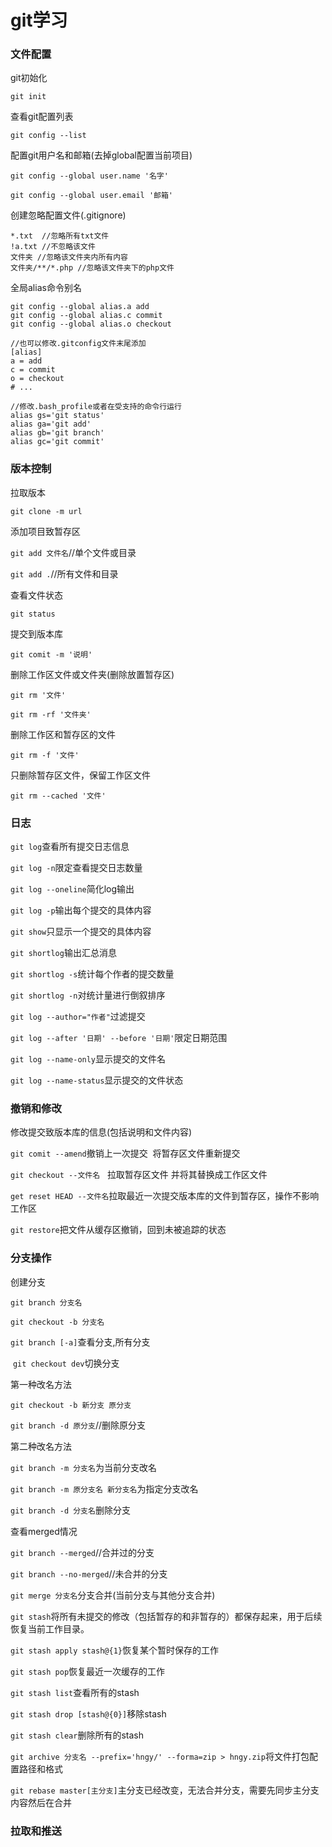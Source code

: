 # git学习

### 文件配置

git初始化

`git init`

查看git配置列表

`git config --list`

配置git用户名和邮箱(去掉global配置当前项目)

`git config --global user.name '名字'`

`git config --global user.email '邮箱'`

创建忽略配置文件(.gitignore)

```textile
*.txt  //忽略所有txt文件
!a.txt //不忽略该文件
文件夹 //忽略该文件夹内所有内容
文件夹/**/*.php //忽略该文件夹下的php文件
```

全局alias命令别名

```textile
git config --global alias.a add
git config --global alias.c commit
git config --global alias.o checkout

//也可以修改.gitconfig文件末尾添加
[alias]
a = add
c = commit
o = checkout
# ...

//修改.bash_profile或者在受支持的命令行运行
alias gs='git status'
alias ga='git add'
alias gb='git branch'
alias gc='git commit'
```

### 版本控制

拉取版本

`git clone -m url`

添加项目致暂存区

`git add 文件名`//单个文件或目录

`git add .`//所有文件和目录

查看文件状态

`git status`

提交到版本库

`git comit -m '说明'`

删除工作区文件或文件夹(删除放置暂存区)

`git rm '文件'`

`git rm -rf '文件夹'`

删除工作区和暂存区的文件

`git rm -f '文件'`

只删除暂存区文件，保留工作区文件

`git rm --cached '文件'`

### 日志

`git log`查看所有提交日志信息

`git log -n`限定查看提交日志数量

`git log --oneline`简化log输出

`git log -p`输出每个提交的具体内容

`git show`只显示一个提交的具体内容

`git shortlog`输出汇总消息

`git shortlog -s`统计每个作者的提交数量

`git shortlog -n`对统计量进行倒叙排序

`git log --author="作者"`过滤提交

`git log --after '日期' --before '日期'`限定日期范围

`git log --name-only`显示提交的文件名

`git log --name-status`显示提交的文件状态

### 撤销和修改

修改提交致版本库的信息(包括说明和文件内容)

`git comit --amend`撤销上一次提交  将暂存区文件重新提交

`git checkout --文件名`   拉取暂存区文件 并将其替换成工作区文件

`get reset HEAD --文件名`拉取最近一次提交版本库的文件到暂存区，操作不影响工作区

`git restore`把文件从缓存区撤销，回到未被追踪的状态

### 分支操作

创建分支

`git branch 分支名`

`git checkout -b 分支名`

`git branch [-a]`查看分支,所有分支

 `git checkout dev`切换分支

第一种改名方法

`git checkout -b 新分支 原分支`

`git branch -d 原分支`//删除原分支

第二种改名方法

`git branch -m 分支名`为当前分支改名

`git branch -m 原分支名 新分支名`为指定分支改名

`git branch -d 分支名`删除分支

查看merged情况

`git branch --merged`//合并过的分支

`git branch --no-merged`//未合并的分支

`git merge 分支名`分支合并(当前分支与其他分支合并)

`git stash`将所有未提交的修改（包括暂存的和非暂存的）都保存起来，用于后续恢复当前工作目录。

`git stash apply stash@{1}`恢复某个暂时保存的工作

`git stash pop`恢复最近一次缓存的工作

`git stash list`查看所有的stash

`git stash drop [stash@{0}]`移除stash

`git stash clear`删除所有的stash

`git archive 分支名 --prefix='hngy/' --forma=zip > hngy.zip`将文件打包配置路径和格式

`git rebase master[主分支]`主分支已经改变，无法合并分支，需要先同步主分支内容然后在合并

### 拉取和推送